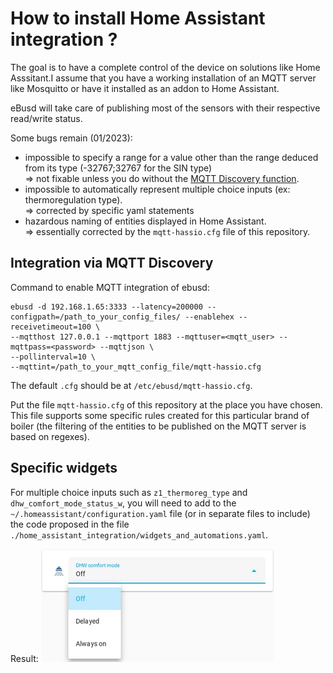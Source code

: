 # How to install Home Assistant integration ?

The goal is to have a complete control of the device on solutions like Home Asssitant.I assume that you have a working installation of an MQTT server like Mosquitto
or have it installed as an addon to Home Assistant.

eBusd will take care of publishing most of the sensors with their respective read/write status.

Some bugs remain (01/2023):

- impossible to specify a range for a value other than the range deduced from its type (-32767;32767 for the SIN type)<br>
  => not fixable unless you do without the [MQTT Discovery function](https://www.home-assistant.io/integrations/mqtt/#mqtt-discovery).
- impossible to automatically represent multiple choice inputs (ex: thermoregulation type).<br>
  => corrected by specific yaml statements
- hazardous naming of entities displayed in Home Assistant.<br>
  => essentially corrected by the `mqtt-hassio.cfg` file of this repository.

## Integration via MQTT Discovery

Command to enable MQTT integration of ebusd:

    ebusd -d 192.168.1.65:3333 --latency=200000 --configpath=/path_to_your_config_files/ --enablehex --receivetimeout=100 \
    --mqtthost 127.0.0.1 --mqttport 1883 --mqttuser=<mqtt_user> --mqttpass=<password> --mqttjson \
    --pollinterval=10 \
    --mqttint=/path_to_your_mqtt_config_file/mqtt-hassio.cfg

The default `.cfg` should be at `/etc/ebusd/mqtt-hassio.cfg`.

Put the file `mqtt-hassio.cfg` of this repository at the place you have chosen.
This file supports some specific rules created for this particular brand of boiler
(the filtering of the entities to be published on the MQTT server is based on regexes).

## Specific widgets

For multiple choice inputs such as `z1_thermoreg_type` and `dhw_comfort_mode_status_w`,
you will need to add to the `~/.homeassistant/configuration.yaml` file (or in separate files to include)
the code proposed in the file `./home_assistant_integration/widgets_and_automations.yaml`.

Result:
![](./assets/dhw_comfort_widget_screenshot_small.webp)
